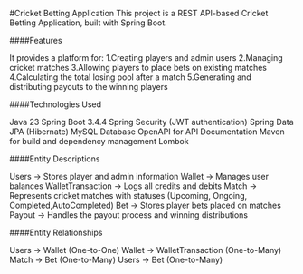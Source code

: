 #Cricket Betting Application
This project is a REST API-based Cricket Betting Application, built with Spring Boot.

####Features

It provides a platform for:
1.Creating players and admin users
2.Managing cricket matches
3.Allowing players to place bets on existing matches
4.Calculating the total losing pool after a match
5.Generating and distributing payouts to the winning players

####Technologies Used

Java 23
Spring Boot 3.4.4
Spring Security (JWT authentication)
Spring Data JPA (Hibernate)
MySQL Database
OpenAPI for API Documentation
Maven for build and dependency management
Lombok


####Entity Descriptions

Users -> Stores player and admin information
Wallet -> Manages user balances
WalletTransaction -> Logs all credits and debits
Match -> Represents cricket matches with statuses (Upcoming, Ongoing, Completed,AutoCompleted)
Bet -> Stores player bets placed on matches
Payout -> Handles the payout process and winning distributions


####Entity Relationships

Users -> Wallet (One-to-One)
Wallet -> WalletTransaction (One-to-Many)
Match -> Bet (One-to-Many)
Users -> Bet (One-to-Many)


